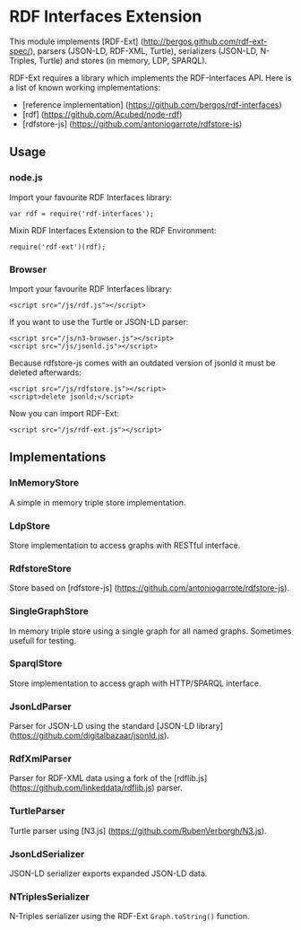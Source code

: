 # RDF Interfaces Extension

This module implements [RDF-Ext] (http://bergos.github.com/rdf-ext-spec/),
parsers (JSON-LD, RDF-XML, Turtle),
serializers (JSON-LD, N-Triples, Turtle) and
stores (in memory, LDP, SPARQL).

RDF-Ext requires a library which implements the RDF-Interfaces API.
Here is a list of known working implementations:

* [reference implementation] (https://github.com/bergos/rdf-interfaces)
* [rdf] (https://github.com/Acubed/node-rdf)
* [rdfstore-js] (https://github.com/antoniogarrote/rdfstore-js)

## Usage

### node.js

Import your favourite RDF Interfaces library:

	var rdf = require('rdf-interfaces');

Mixin RDF Interfaces Extension to the RDF Environment:

	require('rdf-ext')(rdf);


### Browser

Import your favourite RDF Interfaces library:

	<script src="/js/rdf.js"></script>

If you want to use the Turtle or JSON-LD parser:

	<script src="/js/n3-browser.js"></script>
	<script src="/js/jsonld.js"></script>

Because rdfstore-js comes with an outdated version of jsonld it must be deleted afterwards:

	<script src="/js/rdfstore.js"></script>
	<script>delete jsonld;</script>

Now you can import RDF-Ext:

	<script src="/js/rdf-ext.js"></script>


## Implementations

### InMemoryStore

A simple in memory triple store implementation.

### LdpStore

Store implementation to access graphs with RESTful interface.

### RdfstoreStore

Store based on [rdfstore-js] (https://github.com/antoniogarrote/rdfstore-js). 

### SingleGraphStore

In memory triple store using a single graph for all named graphs.
Sometimes usefull for testing.

### SparqlStore

Store implementation to access graph with HTTP/SPARQL interface.

### JsonLdParser

Parser for JSON-LD using the standard [JSON-LD library] (https://github.com/digitalbazaar/jsonld.js). 

### RdfXmlParser

Parser for RDF-XML data using a fork of the [rdflib.js] (https://github.com/linkeddata/rdflib.js) parser.

### TurtleParser

Turtle parser using [N3.js] (https://github.com/RubenVerborgh/N3.js).

### JsonLdSerializer

JSON-LD serializer exports expanded JSON-LD data. 

### NTriplesSerializer

N-Triples serializer using the RDF-Ext `Graph.toString()` function.